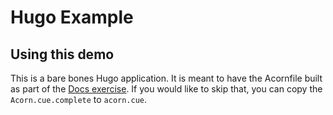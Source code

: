 # Hugo Example

## Using this demo

This is a bare bones Hugo application. It is meant to have the Acornfile built as part of the [Docs exercise](https://docs.acorn.io/Develop%20with%20Acorn/Develop%20with%20Acorn). If you would like to skip that, you can copy the `Acorn.cue.complete` to `acorn.cue`.
